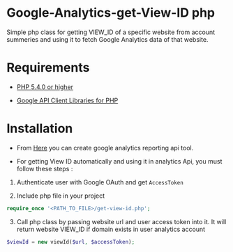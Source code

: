 # Google-Analytics-get-View-ID php

Simple php class for getting VIEW_ID of a specific website from account summeries and using it to fetch Google Analytics data of that website.

# Requirements
* [PHP 5.4.0 or higher](https://www.php.net/)

* [Google API Client Libraries for PHP](https://github.com/googleapis/google-api-php-client)

# Installation
* From [Here](https://developers.google.com/analytics/devguides/reporting/core/v4/quickstart/service-php) you can create google analytics reporting api tool.

* For getting View ID automatically and using it in analytics Api, you must follow these steps :

1. Authenticate user with Google OAuth and get `AccessToken`

2. Include php file in your project
```php
require_once '<PATH_TO_FILE>/get-view-id.php';
```
3. Call php class by passing website url and user access token into it. It will return website VIEW_ID if domain exists in user analytics account
```php
$viewId = new viewId($url, $accessToken);
```
